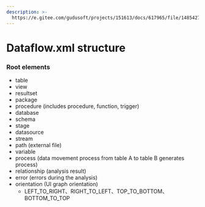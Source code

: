 ```yaml
---
description: >-
  https://e.gitee.com/gudusoft/projects/151613/docs/617965/file/1485427?sub_id=6439709
---
```


# Dataflow.xml structure

### Root elements

* table
* view
* resultset
* package
* procedure (includes procedure, function, trigger)
* database
* schema
* stage
* datasource
* stream
* path (external file)
* variable
* process (data movement process from table A to table B generates process)
* relationship (analysis result)
* error (errors during the analysis)
* orientation (UI graph orientation)
  * LEFT\_TO\_RIGHT、RIGHT\_TO\_LEFT、TOP\_TO\_BOTTOM、BOTTOM\_TO\_TOP
